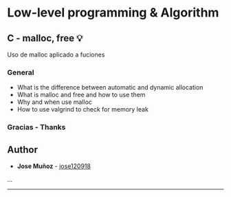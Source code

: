 # Low-level programming & Algorithm

## C - malloc, free :bulb:

Uso de malloc aplicado a fuciones

### General

* What is the difference between automatic and dynamic allocation
* What is malloc and free and how to use them
* Why and when use malloc
* How to use valgrind to check for memory leak

### Gracias - Thanks

## Author
* **Jose Muñoz** - [jose120918](https://github.com/jose120918/)

...

---
